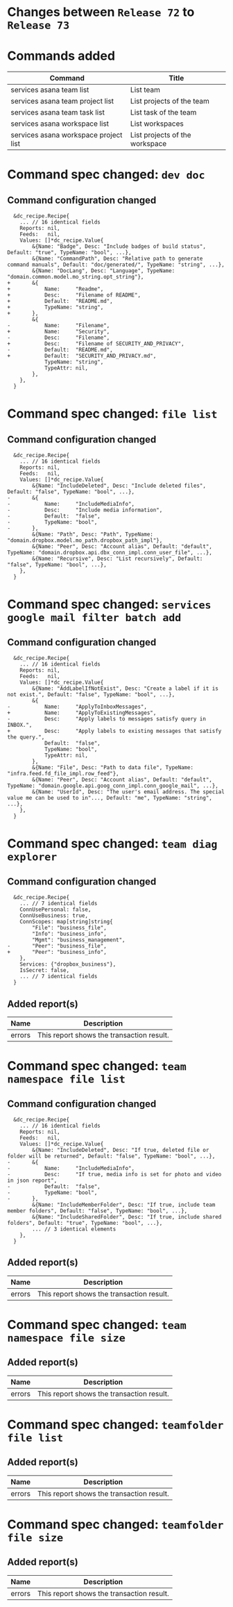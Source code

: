 # Changes between `Release 72` to `Release 73`

# Commands added


| Command                               | Title                          |
|---------------------------------------|--------------------------------|
| services asana team list              | List team                      |
| services asana team project list      | List projects of the team      |
| services asana team task list         | List task of the team          |
| services asana workspace list         | List workspaces                |
| services asana workspace project list | List projects of the workspace |



# Command spec changed: `dev doc`


## Command configuration changed


```
  &dc_recipe.Recipe{
  	... // 16 identical fields
  	Reports: nil,
  	Feeds:   nil,
  	Values: []*dc_recipe.Value{
  		&{Name: "Badge", Desc: "Include badges of build status", Default: "true", TypeName: "bool", ...},
  		&{Name: "CommandPath", Desc: "Relative path to generate command manuals", Default: "doc/generated/", TypeName: "string", ...},
  		&{Name: "DocLang", Desc: "Language", TypeName: "domain.common.model.mo_string.opt_string"},
+ 		&{
+ 			Name:     "Readme",
+ 			Desc:     "Filename of README",
+ 			Default:  "README.md",
+ 			TypeName: "string",
+ 		},
  		&{
- 			Name:     "Filename",
+ 			Name:     "Security",
- 			Desc:     "Filename",
+ 			Desc:     "Filename of SECURITY_AND_PRIVACY",
- 			Default:  "README.md",
+ 			Default:  "SECURITY_AND_PRIVACY.md",
  			TypeName: "string",
  			TypeAttr: nil,
  		},
  	},
  }
```
# Command spec changed: `file list`


## Command configuration changed


```
  &dc_recipe.Recipe{
  	... // 16 identical fields
  	Reports: nil,
  	Feeds:   nil,
  	Values: []*dc_recipe.Value{
  		&{Name: "IncludeDeleted", Desc: "Include deleted files", Default: "false", TypeName: "bool", ...},
- 		&{
- 			Name:     "IncludeMediaInfo",
- 			Desc:     "Include media information",
- 			Default:  "false",
- 			TypeName: "bool",
- 		},
  		&{Name: "Path", Desc: "Path", TypeName: "domain.dropbox.model.mo_path.dropbox_path_impl"},
  		&{Name: "Peer", Desc: "Account alias", Default: "default", TypeName: "domain.dropbox.api.dbx_conn_impl.conn_user_file", ...},
  		&{Name: "Recursive", Desc: "List recursively", Default: "false", TypeName: "bool", ...},
  	},
  }
```
# Command spec changed: `services google mail filter batch add`


## Command configuration changed


```
  &dc_recipe.Recipe{
  	... // 16 identical fields
  	Reports: nil,
  	Feeds:   nil,
  	Values: []*dc_recipe.Value{
  		&{Name: "AddLabelIfNotExist", Desc: "Create a label if it is not exist.", Default: "false", TypeName: "bool", ...},
  		&{
- 			Name:     "ApplyToInboxMessages",
+ 			Name:     "ApplyToExistingMessages",
- 			Desc:     "Apply labels to messages satisfy query in INBOX.",
+ 			Desc:     "Apply labels to existing messages that satisfy the query.",
  			Default:  "false",
  			TypeName: "bool",
  			TypeAttr: nil,
  		},
  		&{Name: "File", Desc: "Path to data file", TypeName: "infra.feed.fd_file_impl.row_feed"},
  		&{Name: "Peer", Desc: "Account alias", Default: "default", TypeName: "domain.google.api.goog_conn_impl.conn_google_mail", ...},
  		&{Name: "UserId", Desc: "The user's email address. The special value me can be used to in"..., Default: "me", TypeName: "string", ...},
  	},
  }
```
# Command spec changed: `team diag explorer`


## Command configuration changed


```
  &dc_recipe.Recipe{
  	... // 7 identical fields
  	ConnUsePersonal: false,
  	ConnUseBusiness: true,
  	ConnScopes: map[string]string{
  		"File": "business_file",
  		"Info": "business_info",
  		"Mgmt": "business_management",
- 		"Peer": "business_file",
+ 		"Peer": "business_info",
  	},
  	Services: {"dropbox_business"},
  	IsSecret: false,
  	... // 7 identical fields
  }
```
## Added report(s)


| Name   | Description                               |
|--------|-------------------------------------------|
| errors | This report shows the transaction result. |


# Command spec changed: `team namespace file list`


## Command configuration changed


```
  &dc_recipe.Recipe{
  	... // 16 identical fields
  	Reports: nil,
  	Feeds:   nil,
  	Values: []*dc_recipe.Value{
  		&{Name: "IncludeDeleted", Desc: "If true, deleted file or folder will be returned", Default: "false", TypeName: "bool", ...},
- 		&{
- 			Name:     "IncludeMediaInfo",
- 			Desc:     "If true, media info is set for photo and video in json report",
- 			Default:  "false",
- 			TypeName: "bool",
- 		},
  		&{Name: "IncludeMemberFolder", Desc: "If true, include team member folders", Default: "false", TypeName: "bool", ...},
  		&{Name: "IncludeSharedFolder", Desc: "If true, include shared folders", Default: "true", TypeName: "bool", ...},
  		... // 3 identical elements
  	},
  }
```
## Added report(s)


| Name   | Description                               |
|--------|-------------------------------------------|
| errors | This report shows the transaction result. |


# Command spec changed: `team namespace file size`


## Added report(s)


| Name   | Description                               |
|--------|-------------------------------------------|
| errors | This report shows the transaction result. |


# Command spec changed: `teamfolder file list`


## Added report(s)


| Name   | Description                               |
|--------|-------------------------------------------|
| errors | This report shows the transaction result. |


# Command spec changed: `teamfolder file size`


## Added report(s)


| Name   | Description                               |
|--------|-------------------------------------------|
| errors | This report shows the transaction result. |


